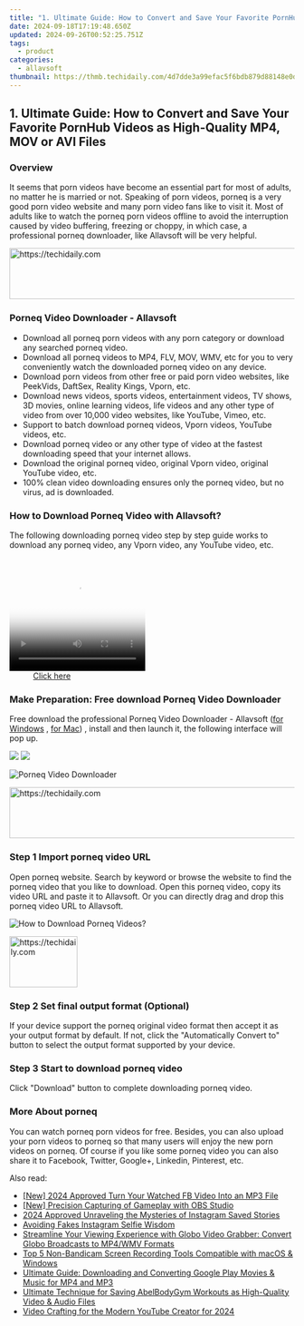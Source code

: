 ```yaml
---
title: "1. Ultimate Guide: How to Convert and Save Your Favorite PornHub Videos as High-Quality MP4, MOV or AVI Files"
date: 2024-09-18T17:19:48.650Z
updated: 2024-09-26T00:52:25.751Z
tags:
  - product
categories:
  - allavsoft
thumbnail: https://thmb.techidaily.com/4d7dde3a99efac5f6bdb879d88148e0d5b48fb1025ad045c8786c79687920a30.jpg
---
```


## 1. Ultimate Guide: How to Convert and Save Your Favorite PornHub Videos as High-Quality MP4, MOV or AVI Files

### Overview

It seems that porn videos have become an essential part for most of adults, no matter he is married or not. Speaking of porn videos, porneq is a very good porn video website and many porn video fans like to visit it. Most of adults like to watch the porneq porn videos offline to avoid the interruption caused by video buffering, freezing or choppy, in which case, a professional porneq downloader, like Allavsoft will be very helpful.

<!-- affiliate ads begin -->
<a href="https://appsumo.8odi.net/c/5597632/2151894/7443" target="_top" id="2151894">
  <img src="//a.impactradius-go.com/display-ad/7443-2151894" border="0" alt="https://techidaily.com" width="728" height="90"/>
</a>
<img height="0" width="0" src="https://appsumo.8odi.net/i/5597632/2151894/7443" style="position:absolute;visibility:hidden;" border="0" />
<!-- affiliate ads end -->

### Porneq Video Downloader - Allavsoft

* Download all porneq porn videos with any porn category or download any searched porneq video.
* Download all porneq videos to MP4, FLV, MOV, WMV, etc for you to very conveniently watch the downloaded porneq video on any device.
* Download porn videos from other free or paid porn video websites, like PeekVids, DaftSex, Reality Kings, Vporn, etc.
* Download news videos, sports videos, entertainment videos, TV shows, 3D movies, online learning videos, life videos and any other type of video from over 10,000 video websites, like YouTube, Vimeo, etc.
* Support to batch download porneq videos, Vporn videos, YouTube videos, etc.
* Download porneq video or any other type of video at the fastest downloading speed that your internet allows.
* Download the original porneq video, original Vporn video, original YouTube video, etc.
* 100% clean video downloading ensures only the porneq video, but no virus, ad is downloaded.

### How to Download Porneq Video with Allavsoft?

The following downloading porneq video step by step guide works to download any porneq video, any Vporn video, any YouTube video, etc.

<!-- affiliate ads begin -->
<span id="1304647">
					<video width="240" height="200" style="cursor:pointer"
           poster="//a.impactradius-go.com/display-clicktoplayimage/1304647.png"
           onclick="if(!this.playClicked){this.play();this.setAttribute('controls',true);this.playClicked=true;}">
	   <source src="//a.impactradius-go.com/display-ad/15852-1304647">
	   <img src="//a.impactradius-go.com/display-clicktoplayimage/1304647.png" style="border: none; height: 100%; width: 100%; object-fit: contain">
	</video>
	<div style="width:150px;text-align:center"><a href="javascript:window.open(decodeURIComponent('https%3A%2F%2Fthefitville.pxf.io%2Fc%2F5597632%2F1304647%2F15852'), '_blank');void(0);">Click here</a></div>
</span>
<img height="0" width="0" src="https://imp.pxf.io/i/5597632/1304647/15852" style="position:absolute;visibility:hidden;" border="0" />
<!-- affiliate ads end -->

### Make Preparation: Free download Porneq Video Downloader

Free download the professional Porneq Video Downloader - Allavsoft ([for Windows](https://tools.techidaily.com/allavsoft/products/) , [for Mac](https://tools.techidaily.com/allavsoft/products/)) , install and then launch it, the following interface will pop up.

[![](https://www.allavsoft.com/how-to/../images/how-to/free-download-win.jpg)](https://tools.techidaily.com/allavsoft/products/) [![](https://www.allavsoft.com/how-to/../images/how-to/free-download-mac.jpg)](https://tools.techidaily.com/allavsoft/products/)

![Porneq Video Downloader](https://www.allavsoft.com/how-to/../images/allavsoft/screen-shot-600.jpg)

<!-- affiliate ads begin -->
<a href="https://aligracehair.sjv.io/c/5597632/1997648/19272" target="_top" id="1997648">
  <img src="//a.impactradius-go.com/display-ad/19272-1997648" border="0" alt="https://techidaily.com" width="728" height="90"/>
</a>
<img height="0" width="0" src="https://aligracehair.sjv.io/i/5597632/1997648/19272" style="position:absolute;visibility:hidden;" border="0" />
<!-- affiliate ads end -->

### Step 1 Import porneq video URL

Open porneq website. Search by keyword or browse the website to find the porneq video that you like to download. Open this porneq video, copy its video URL and paste it to Allavsoft. Or you can directly drag and drop this porneq video URL to Allavsoft.

![How to Download Porneq Videos?](https://www.allavsoft.com/how-to/../images/how-to/download-rtmp-video/download-rtmp-video.jpg)

<!-- affiliate ads begin -->
<a href="https://bluetties.sjv.io/c/5597632/2141688/17094" target="_top" id="2141688">
  <img src="//a.impactradius-go.com/display-ad/17094-2141688" border="0" alt="https://techidaily.com" width="120" height="90"/>
</a>
<img height="0" width="0" src="https://bluetties.sjv.io/i/5597632/2141688/17094" style="position:absolute;visibility:hidden;" border="0" />
<!-- affiliate ads end -->

### Step 2 Set final output format (Optional)

If your device support the porneq original video format then accept it as your output format by default. If not, click the "Automatically Convert to" button to select the output format supported by your device.

### Step 3 Start to download porneq video

Click "Download" button to complete downloading porneq video.

### More About porneq

You can watch porneq porn videos for free. Besides, you can also upload your porn videos to porneq so that many users will enjoy the new porn videos on porneq. Of course if you like some porneq video you can also share it to Facebook, Twitter, Google+, Linkedin, Pinterest, etc.

<ins class="adsbygoogle"
     style="display:block"
     data-ad-format="autorelaxed"
     data-ad-client="ca-pub-7571918770474297"
     data-ad-slot="1223367746"></ins>

<ins class="adsbygoogle"
     style="display:block"
     data-ad-client="ca-pub-7571918770474297"
     data-ad-slot="8358498916"
     data-ad-format="auto"
     data-full-width-responsive="true"></ins>

<span class="atpl-alsoreadstyle">Also read:</span>
<div><ul>
<li><a href="https://facebook-clips.techidaily.com/new-2024-approved-turn-your-watched-fb-video-into-an-mp3-file/"><u>[New] 2024 Approved Turn Your Watched FB Video Into an MP3 File</u></a></li>
<li><a href="https://on-screen-recording.techidaily.com/new-precision-capturing-of-gameplay-with-obs-studio/"><u>[New] Precision Capturing of Gameplay with OBS Studio</u></a></li>
<li><a href="https://instagram-video-files.techidaily.com/2024-approved-unraveling-the-mysteries-of-instagram-saved-stories/"><u>2024 Approved Unraveling the Mysteries of Instagram Saved Stories</u></a></li>
<li><a href="https://instagram-videos.techidaily.com/avoiding-fakes-instagram-selfie-wisdom/"><u>Avoiding Fakes Instagram Selfie Wisdom</u></a></li>
<li><a href="https://win-studio.techidaily.com/streamline-your-viewing-experience-with-globo-video-grabber-convert-globo-broadcasts-to-mp4wmv-formats/"><u>Streamline Your Viewing Experience with Globo Video Grabber: Convert Globo Broadcasts to MP4/WMV Formats</u></a></li>
<li><a href="https://win-studio.techidaily.com/top-5-non-bandicam-screen-recording-tools-compatible-with-macos-and-windows/"><u>Top 5 Non-Bandicam Screen Recording Tools Compatible with macOS & Windows</u></a></li>
<li><a href="https://win-studio.techidaily.com/ultimate-guide-downloading-and-converting-google-play-movies-and-music-for-mp4-and-mp3/"><u>Ultimate Guide: Downloading and Converting Google Play Movies & Music for MP4 and MP3</u></a></li>
<li><a href="https://win-studio.techidaily.com/ultimate-technique-for-saving-abelbodygym-workouts-as-high-quality-video-and-audio-files/"><u>Ultimate Technique for Saving AbelBodyGym Workouts as High-Quality Video & Audio Files</u></a></li>
<li><a href="https://facebook-video-footage.techidaily.com/video-crafting-for-the-modern-youtube-creator-for-2024/"><u>Video Crafting for the Modern YouTube Creator for 2024</u></a></li>
</ul></div>

